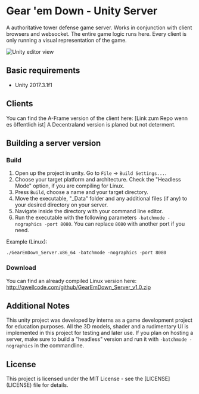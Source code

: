 # Gear 'em Down - Unity Server
A authoritative tower defense game server. Works in conjunction with client browsers and websocket.
The entire game logic runs here. Every client is only running a visual representation of the game.

![Unity editor view](http://qwellcode.de/github/GearEmDown_UnityView.png)

## Basic requirements
- Unity 2017.3.1f1

## Clients
You can find the A-Frame version of the client here: [Link zum Repo wenn es öffentlich ist]
A Decentraland version is planed but not determent.

## Building a server version
### Build
1. Open up the project in unity. Go to `File` -> `Build Settings...`.
2. Choose your target platform and architecture. Check the "Headless Mode" option, if you are compiling for Linux.
3. Press `Build`, choose a name and your target directory.
4. Move the executable, "_Data" folder and any additional files (if any) to your desired directory on your server.
5. Navigate inside the directory with your command line editor.
6. Run the executable with the following parameters `-batchmode -nographics -port 8080`. You can replace `8080` with another port if you need.

Example (Linux):
```
./GearEmDown_Server.x86_64 -batchmode -nographics -port 8080
```

### Download
You can find an already compiled Linux version here: http://qwellcode.com/github/GearEmDown_Server_v1.0.zip

## Additional Notes
This unity project was developed by interns as a game development project for education purposes. All the 3D models, shader and a rudimentary UI is implemented in this project for testing and later use. If you plan on hosting a server, make sure to build a "headless" version and run it with `-batchmode -nographics` in the commandline.

## License
This project is licensed under the MIT License - see the \[LICENSE\](LICENSE) file for details.
